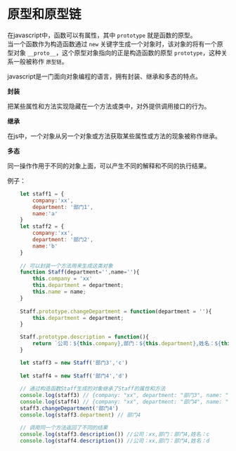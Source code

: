 # 原型和原型链  

在javascript中，函数可以有属性，其中 `prototype` 就是函数的原型。  
当一个函数作为构造函数通过 `new` 关键字生成一个对象时，该对象的将有一个原型对象 `__proto__`，这个原型对象指向的正是构造函数的原型 `prototype`，这种关系一般被称作 `原型链`。

javascript是一门面向对象编程的语言，拥有封装、继承和多态的特点。

__封装__  

把某些属性和方法实现隐藏在一个方法或类中，对外提供调用接口的行为。

__继承__  

在js中，一个对象从另一个对象或方法获取某些属性或方法的现象被称作继承。

__多态__  

同一操作作用于不同的对象上面，可以产生不同的解释和不同的执行结果。

例子：
```js
    let staff1 = {
        company:'xx',
        department: '部门1',
        name:'a'
    }
    let staff2 = {
        company:'xx',
        department: '部门2',
        name:'b'
    }
    
    // 可以封装一个方法用来生成这类对象
    function Staff(department='',name=''){
        this.company = 'xx'
        this.department = department;
        this.name = name;
    }
    
    Staff.prototype.changeDepartment = function(department = ''){
        this.department = department;
    }

    Staff.prototype.description = function(){
        return `公司：${this.company},部门：${this.department},姓名：${this.name}`
    }

    let staff3 = new Staff('部门3','c') 
    
    let staff4 = new Staff('部门4','d')
    
    // 通过构造函数Staff生成的对象继承了Staff的属性和方法
    console.log(staff3) // {company: "xx", department: "部门3", name: "c"}
    console.log(staff4) // {company: "xx", department: "部门4", name: "d"}
    staff3.changeDepartment('部门4')
    console.log(staff3.department) // 部门4

    // 调用同一个方法返回了不同的结果
    console.log(staff3.description()) //公司：xx,部门：部门4,姓名：c
    console.log(staff4.description()) //公司：xx,部门：部门4,姓名：d
    
```

